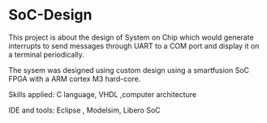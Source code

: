 # SoC-Design

This project is about the design of System on Chip which would generate interrupts to send messages through UART to a COM port and display it on a terminal periodically.

The sysem was designed using custom design using a smartfusion SoC FPGA with a ARM cortex M3 hard-core. 

Skills applied: C language, VHDL ,computer architecture

IDE and tools:  Eclipse , Modelsim, Libero SoC
